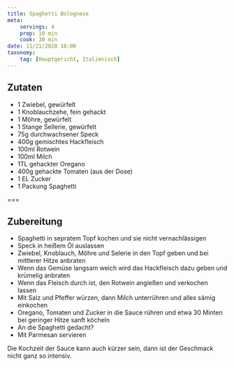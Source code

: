 ```yaml
---
title: Spaghetti Bolognese
meta:
    servings: 4
    prep: 10 min
    cook: 30 min
date: 11/21/2020 16:00
taxonomy:
    tag: [Hauptgericht, Italienisch]
---
```

## Zutaten

* 1 Zwiebel, gewürfelt
* 1 Knoblauchzehe, fein gehackt
* 1 Möhre, gewürfelt
* 1 Stange Sellerie, gewürfelt
* 75g durchwachsener Speck
* 400g gemischtes Hackfleisch
* 100ml Rotwein
* 100ml Milch
* 1TL gehackter Oregano
* 400g gehackte Tomaten (aus der Dose)
* 1 EL Zucker
* 1 Packung Spaghetti

===

## Zubereitung

* Spaghetti in sepratem Topf kochen und sie nicht vernachlässigen
* Speck in heißem Öl auslassen
* Zwiebel, Knoblauch, Möhre und Selerie in den Topf geben und bei mittlerer Hitze anbraten
* Wenn das Gemüse langsam weich wird das Hackfleisch dazu geben und krümelig anbraten
* Wenn das Fleisch durch ist, den Rotwein angießen und verkochen lassen
* Mit Salz und Pfeffer würzen, dann Milch unterrühren und alles sämig einkochen
* Oregano, Tomaten und Zucker in die Sauce rühren und etwa 30 Minten bei geringer Hitze sanft köcheln
* An die Spaghetti gedacht?
* Mit Parmesan servieren

Die Kochzeit der Sauce kann auch kürzer sein, dann ist der Geschmack nicht ganz so intensiv.